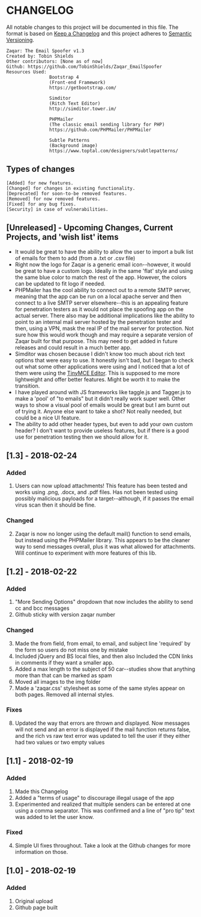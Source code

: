 # CHANGELOG
All notable changes to this project will be documented in this file. The format is based on [Keep a Changelog](http://keepachangelog.com/en/1.0.0/) and this project adheres to [Semantic Versioning](http://semver.org/spec/v2.0.0.html).

    Zaqar: The Email Spoofer v1.3
    Created by: Tobin Shields
    Other contributors: [None as of now]
    Github: https://github.com/TobinShields/Zaqar_EmailSpoofer
    Resources Used:
                    Bootstrap 4
                    (Front-end Framework)
                    https://getbootstrap.com/

                    Simditor
                    (Ritch Text Editor)
                    http://simditor.tower.im/

                    PHPMailer
                    (The classic email sending library for PHP)
                    https://github.com/PHPMailer/PHPMailer

                    Subtle Patterns
                    (Background image)
                    https://www.toptal.com/designers/subtlepatterns/

## Types of changes
    [Added] for new features.
    [Changed] for changes in existing functionality.
    [Deprecated] for soon-to-be removed features.
    [Removed] for now removed features.
    [Fixed] for any bug fixes.
    [Security] in case of vulnerabilities.

## [Unreleased] - Upcoming Changes, Current Projects, and 'wish list' items
* It would be great to have the ability to allow the user to import a bulk list of emails for them to add (from a .txt or .csv file)
* Right now the logo for Zaqar is a generic email icon--however, it would be great to have a custom logo. Ideally in the same 'flat' style and using the same blue color to match the rest of the app. However, the colors can be updated to fit logo if needed.
* PHPMailer has the cool ability to connect out to a remote SMTP server, meaning that the app can be run on a local apache server and then connect to a live SMTP server elsewhere--this is an appealing feature for penetration testers as it would not place the spoofing app on the actual server. There also may be additional implications like the ability to point to an internal mail server hosted by the penetration tester and then, using a VPN, mask the real IP of the mail server for protection. Not sure how this would work though and may require a separate version of Zaqar built for that purpose. This may need to get added in future releases and could result in a much better app. 
* Simditor was chosen because I didn't know too much about rich text options that were easy to use. It honestly isn't bad, but I began to check out what some other applications were using and I noticed that a lot of them were using the [TinyMCE Editor](https://www.tinymce.com/). This is supposed to me more lightweight and offer better features. Might be worth it to make the transition. 
* I have played around with JS frameworks like taggle.js and Tagger.js to make a 'pool' of "to emails" but it didn't really work super well. Other ways to show a visual pool of emails would be great but I am burnt out of trying it. Anyone else want to take a shot? Not really needed, but could be a nice UI feature.
* The ability to add other header types, but even to add your own custom header? I don't want to provide useless features, but if there is a good use for penetration testing then we should allow for it.

## [1.3] - 2018-02-24
### Added
1. Users can now upload attachments! This feature has been tested and works using .png, .docx, and .pdf files. Has not been tested using possibly malicious payloads for a target--although, if it passes the email virus scan then it should be fine.
### Changed
2. Zaqar is now no longer using the default mail() function to send emails, but instead using the PHPMailer library. This appears to be the cleaner way to send messages overall, plus it was what allowed for attachments. Will continue to experiment with more features of this lib.   

## [1.2] - 2018-02-22
### Added
1. "More Sending Options" dropdown that now includes the ability to send cc and bcc messages
2. Github sticky with version zaqar number
### Changed
3. Made the from field, from email, to email, and subject line 'required' by the form so users do not miss one by mistake
4. Included jQuery and BS local files, and then also Included the CDN links in comments if they want a smaller app.
5. Added a max length to the subject of 50 car--studies show that anything more than that can be marked as spam
6. Moved all images to the img folder
7. Made a 'zaqar.css' stylesheet as some of the same styles appear on both pages. Removed all internal styles.
### Fixes
8. Updated the way that errors are thrown and displayed. Now messages will not send and an error is displayed if the mail function returns false, and the rich vs raw text error was updated to tell the user if they either had two values or two empty values

## [1.1] - 2018-02-19
### Added
1. Made this Changelog
2. Added a "terms of usage" to discourage illegal usage of the app
3. Experimented and realized that multiple senders can be entered at one using a comma separator. This was confirmed and a line of "pro tip" text was added to let the user know.
### Fixed
4. Simple UI fixes throughout. Take a look at the Github changes for more information on those.  

## [1.0] - 2018-02-19
### Added
1. Original upload
2. Github page built
